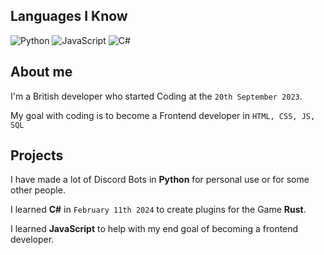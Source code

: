 ## Languages I Know

![Python](https://img.shields.io/badge/-Python-blue?style=flat-square&logo=python&logoColor=white)
![JavaScript](https://img.shields.io/badge/-JavaScript-yellow?style=flat-square&logo=javascript&logoColor=white)
![C#](https://img.shields.io/badge/-C%23-239120?style=flat-square&logo=c-sharp&logoColor=white)

## About me

I'm a British developer who started Coding at the `20th September 2023`.

My goal with coding is to become a Frontend developer in `HTML, CSS, JS, SQL`

## Projects

I have made a lot of Discord Bots in **Python** for personal use or for some other people.

I learned **C#** in `February 11th 2024` to create plugins for the Game **Rust**.

I learned **JavaScript** to help with my end goal of becoming a frontend developer.

